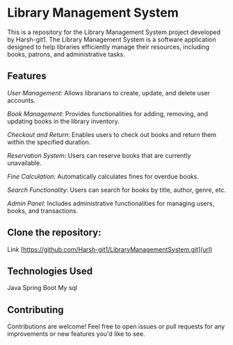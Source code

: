 # Library Management System

This is a repository for the Library Management System project developed by Harsh-git1. The Library Management System is a software application designed to help libraries efficiently manage their resources, including books, patrons, and administrative tasks.

## Features
_User Management_: Allows librarians to create, update, and delete user accounts.

_Book Management_: Provides functionalities for adding, removing, and updating books in the library inventory.

_Checkout and Return_: Enables users to check out books and return them within the specified duration.

_Reservation System_: Users can reserve books that are currently unavailable.

_Fine Calculation_: Automatically calculates fines for overdue books.

_Search Functionality_: Users can search for books by title, author, genre, etc.

_Admin Panel_: Includes administrative functionalities for managing users, books, and transactions.


## Clone the repository:
Link [https://github.com/Harsh-git1/LibraryManagementSystem.git](url)

## Technologies Used
Java
Spring Boot
My sql


## Contributing
Contributions are welcome! Feel free to open issues or pull requests for any improvements or new features you'd like to see.


